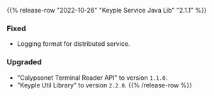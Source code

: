 {{% release-row "2022-10-26" "Keyple Service Java Lib" "2.1.1" %}} 
### Fixed
- Logging format for distributed service.
### Upgraded
- "Calypsonet Terminal Reader API" to version `1.1.0`.
- "Keyple Util Library" to version `2.2.0`.
{{% /release-row %}}
